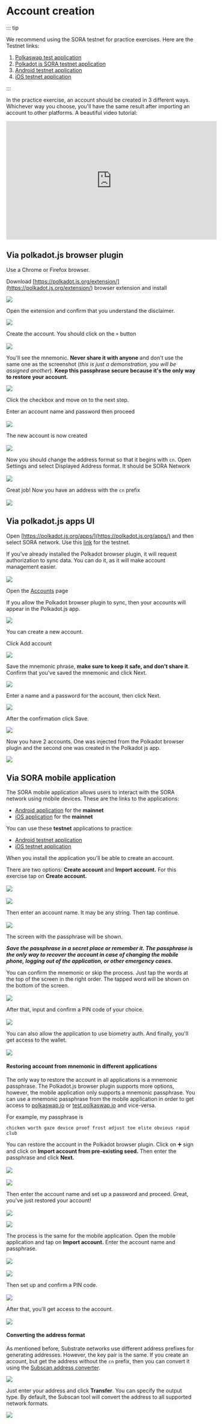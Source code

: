 # Account creation

::: tip

We recommend using the SORA testnet for practice exercises. Here are the Testnet links:

1. [Polkaswap test application](https://test.polkaswap.io/)
2. [Polkadot js SORA testnet application](https://polkadot.js.org/apps/?rpc=wss%3A%2F%2Fws.stage.sora2.soramitsu.co.jp#/explorer)
3. [Android testnet application](https://play.google.com/store/apps/details?id=jp.co.soramitsu.sora.communitytesting&hl=en&gl=US)
4. [iOS testnet application](https://testflight.apple.com/join/670hF438)

:::

In the practice exercise, an account should be created in 3 different ways. Whichever way you choose, you'll have the same result after importing an account to other platforms. A beautiful video tutorial:

<iframe width="560" height="315" src="https://www.youtube.com/embed/RdJ6yFFl06k" title="SORA account creation" frameborder="0" allow="accelerometer; autoplay; clipboard-write; encrypted-media; gyroscope; picture-in-picture; web-share" allowfullscreen></iframe>


## Via polkadot.js browser plugin

Use a Chrome or Firefox browser.

Download [https://polkadot.js.org/extension/](https://polkadot.js.org/extension/) browser extension and install

![](<../.gitbook/assets/Untitled (4).png>)

Open the extension and confirm that you understand the disclaimer.

![](<../.gitbook/assets/image (28).png>)

Create the account. You should click on the `+` button\
\
![](<../.gitbook/assets/image (35).png>)

You'll see the mnemonic. **Never share it with anyone** and don't use the same one as the screenshot (_this is just a demonstration, you will be assigned another_). **Keep this passphrase secure because it's the only way to restore your account.**

![](<../.gitbook/assets/image (31).png>)

Click the checkbox and move on to the next step.

Enter an account name and password then proceed\
\
![](<../.gitbook/assets/image (30).png>)

The new account is now created\
\
![](<../.gitbook/assets/image (27).png>)

Now you should change the address format so that it begins with `cn`. Open Settings and select Displayed Address format. It should be SORA Network\
\
![](<../.gitbook/assets/image (33).png>)

Great job! Now you have an address with the `cn` prefix\
\
![](<../.gitbook/assets/image (9).png>)

## Via polkadot.js apps UI

Open [https://polkadot.js.org/apps/](https://polkadot.js.org/apps/) and then select SORA network. Use this [link](https://polkadot.js.org/apps/?rpc=wss%3A%2F%2Fws.stage.sora2.soramitsu.co.jp#/explorer) for the testnet.

If you've already installed the Polkadot browser plugin, it will request authorization to sync data. You can do it, as it will make account management easier.\
\
![](<../.gitbook/assets/image (2).png>)

Open the [Accounts](https://polkadot.js.org/apps/?rpc=wss%3A%2F%2Fws.stage.sora2.soramitsu.co.jp#/accounts) page

If you allow the Polkadot browser plugin to sync, then your accounts will appear in the Polkadot.js app.

![](<../.gitbook/assets/Untitled (9) (1).png>)

You can create a new account.

Click Add account

![](<../.gitbook/assets/Untitled (10) (2).png>)

Save the mnemonic phrase, **make sure to keep it safe, and don't share it**. Confirm that you've saved the mnemonic and click Next.

![](<../.gitbook/assets/Untitled (11) (3).png>)

Enter a name and a password for the account, then click Next.

![](<../.gitbook/assets/Untitled (12) (1).png>)

After the confirmation click Save.

![](<../.gitbook/assets/Untitled (13) (4).png>)

Now you have 2 accounts. One was injected from the Polkadot browser plugin and the second one was created in the Polkadot js app.

![](<../.gitbook/assets/Untitled (14) (2).png>)

## Via SORA mobile application

The SORA mobile application allows users to interact with the SORA network using mobile devices. These are the links to the applications:

* [Android application](https://play.google.com/store/apps/details?id=jp.co.soramitsu.sora) for the **mainnet**
* [iOS application](https://apps.apple.com/us/app/sora-dae/id1457566711) for the **mainnet**

You can use these **testnet** applications to practice:

* [Android testnet application](https://play.google.com/store/apps/details?id=jp.co.soramitsu.sora.communitytesting\&hl=en\&gl=US)
* [iOS testnet application](https://testflight.apple.com/join/670hF438)

When you install the application you'll be able to create an account.

There are two options: **Create account** and **Import account.** For this exercise tap on **Create account.**\
\
![](<../.gitbook/assets/image (5).png>)\
\
![](<../.gitbook/assets/image (17).png>)



Then enter an account name. It may be any string. Then tap continue.\
\
![](<../.gitbook/assets/image (7).png>)

The screen with the passphrase will be shown.

_**Save the passphrase in a secret place or remember it. The passphrase is the only way to recover the account in case of changing the mobile phone, logging out of the application, or other emergency cases.**_

You can confirm the mnemonic or skip the process. Just tap the words at the top of the screen in the right order. The tapped word will be shown on the bottom of the screen.\
\
![](<../.gitbook/assets/image (12).png>)

After that, input and confirm a PIN code of your choice. \
\
![](<../.gitbook/assets/image (16).png>)

You can also allow the application to use biometry auth. And finally, you'll get access to the wallet.\
\
![](<../.gitbook/assets/image (15).png>)



#### Restoring account from mnemonic in different applications

The only way to restore the account in all applications is a mnemonic passphrase. The Polkadot.js browser plugin supports more options, however, the mobile application only supports a mnemonic passphrase. You can use a mnemonic passphrase from the mobile application in order to get access to [polkaswap.io](http://polkaswap.io) or [test.polkaswap.io](http://test.polkaswap.io) and vice-versa.

For example, my passphrase is

`chicken worth gaze device proof frost adjust toe elite obvious rapid club`

You can restore the account in the Polkadot browser plugin. Click on ➕ sign and click on **Import account from pre-existing seed.** Then enter the passphrase and click **Next.**\
\
![](<../.gitbook/assets/image (4).png>)\
\
![](<../.gitbook/assets/image (14).png>)

Then enter the account name and set up a password and proceed. Great, you've just restored your account!\
\
![](<../.gitbook/assets/image (6).png>)

![](<../.gitbook/assets/Untitled (20) (2).png>)

The process is the same for the mobile application. Open the mobile application and tap on **Import account.** Enter the account name and passphrase.\
\
![](<../.gitbook/assets/image (13).png>)\
\
![](<../.gitbook/assets/image (10).png>)

Then set up and confirm a PIN code. \
\
![](../.gitbook/assets/image.png)

After that, you'll get access to the account.\
\
![](<../.gitbook/assets/image (8).png>)

#### Converting the address format

As mentioned before, Substrate networks use different address prefixes for generating addresses. However, the key pair is the same. If you create an account, but get the address without the `cn` prefix, then you can convert it using the [Subscan address converter](https://sora.subscan.io/tools/ss58\_transform).

![](<../.gitbook/assets/Untitled (21).png>)

Just enter your address and click **Transfer**. You can specify the output type. By default, the Subscan tool will convert the address to all supported network formats.

![](<../.gitbook/assets/Untitled (22) (1).png>)
